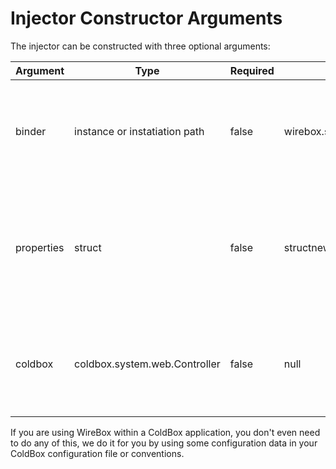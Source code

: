 # Injector Constructor Arguments

The injector can be constructed with three optional arguments:

| Argument | Type | Required | Default | Description 
| -- | -- | -- | -- | -- |
| binder | instance or instatiation path | false | wirebox.system.ioc.config.DefaultBinder  | The binder instance or instantiation path to be used to configure this WireBox injector with |
| properties | struct | false | structnew() | A structure of name value pairs usually used for configuration data that will be passed to the binder for usage in configuration. |
| coldbox | coldbox.system.web.Controller | false | null | A reference to the ColdBox application context you will be linking the Injector to. 

If you are using WireBox within a ColdBox application, you don't even need to do any of this, we do it for you by using some configuration data in your ColdBox configuration file or conventions.
